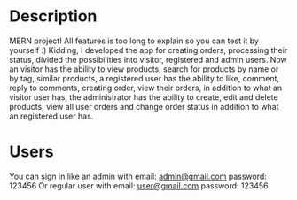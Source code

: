# Description
MERN project! All features is too long to explain so you can test it by yourself :) Kidding,
I developed the app for creating orders, processing their status, divided the possibilities into visitor, registered and admin users. Now an visitor has the ability to view products, search for products by name or by tag, similar products, a registered user has the ability to like, comment, reply to comments, creating order, view their orders, in addition to what an visitor user has, the administrator has the ability to create, edit and delete products, view all user orders and change order status in addition to what an registered user has.

# Users
You can sign in like an admin with email: admin@gmail.com password: 123456
Or regular user with email: user@gmail.com password: 123456


